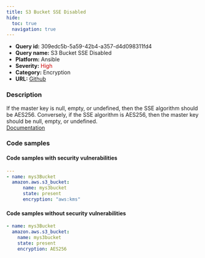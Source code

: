 ```yaml
---
title: S3 Bucket SSE Disabled
hide:
  toc: true
  navigation: true
---
```


<style>
  .highlight .hll {
    background-color: #ff171742;
  }
  .md-content {
    max-width: 1100px;
    margin: 0 auto;
  }
</style>

-   **Query id:** 309edc5b-5a59-42b4-a357-d4d098311fd4
-   **Query name:** S3 Bucket SSE Disabled
-   **Platform:** Ansible
-   **Severity:** <span style="color:#C00">High</span>
-   **Category:** Encryption
-   **URL:** [Github](https://github.com/Checkmarx/kics/tree/master/assets/queries/ansible/aws/s3_bucket_sse_disabled)

### Description
If the master key is null, empty, or undefined, then the SSE algorithm should be AES256. Conversely, if the SSE algorithm is AES256, then the master key should be null, empty, or undefined.<br>
[Documentation](https://docs.ansible.com/ansible/latest/collections/amazon/aws/s3_bucket_module.html#parameter-encryption_key_id)

### Code samples
#### Code samples with security vulnerabilities
```yaml title="Positive test num. 1 - yaml file" hl_lines="6"
---
- name: mys3Bucket
  amazon.aws.s3_bucket:
      name: mys3bucket
      state: present
      encryption: "aws:kms"

```


#### Code samples without security vulnerabilities
```yaml title="Negative test num. 1 - yaml file"
- name: mys3Bucket
  amazon.aws.s3_bucket:
    name: mys3bucket
    state: present
    encryption: AES256

```
